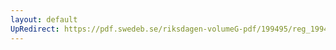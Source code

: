 ```yaml
---
layout: default
UpRedirect: https://pdf.swedeb.se/riksdagen-volumeG-pdf/199495/reg_199495/reg_199495_0030.pdf
---
```

